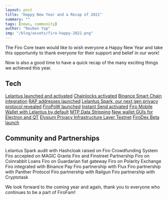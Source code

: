 ```yaml
---
layout: post
title: "Happy New Year and a Recap of 2021"
summary: ""
tags: [news, community]
author: "Reuben Yap"
img: "/blog/assets/firo-happy-2022.png"
---
```

The Firo Core team would like to wish everyone a Happy New Year and take this opportunity to thank everyone for their support and belief in our work!

Now is also a good time to have a quick recap of the many exciting things we achieved this year.

## Tech

[Lelantus launched and activated](https://firo.org/2021/01/15/lelantus-activated-mainnet.html)
[Chainlocks activated](https://firo.org/2021/01/28/chainlocks-activated-mainnet.html)
[Binance Smart Chain integration](https://firo.org/2021/04/01/firo-bsc-integration.html)
[RAP addresses launched](https://firo.org/2021/06/09/introducing-receiver-address-privacy-for-firo.html)
[Lelantus Spark, our next gen privacy protocol revealed](https://firo.org/2021/08/24/presenting-lelantus-spark.html)
[FiroPoW launched](https://firo.org/2021/10/01/firopow-and-instantsend-release.html)
[Instant Send activated](https://firo.org/2021/10/01/firopow-and-instantsend-release.html)
[Firo Mobile Wallet with Lelantus by default](https://firo.org/2021/12/16/firo-mobile-wallet-release-with-lelantus.html)
[MTP Data Stripping](https://firo.org/2021/12/19/mtp-stripping-live-on-firo.html)
[New wallet GUIs for Electron and QT](https://firo.org/2021/08/27/firo-client-release-210.html)
[Elysium Privacy Infrastructure Layer Testnet](https://firo.org/2021/12/22/elysium-testnet-and-gui.html)
[FiroDex Beta launch](https://github.com/firoorg/FiroDEX-Desktop)

## Community and Partnerships

Lelantus Spark audit with Hashcloak raised on Firo Crowdfunding System
Firo accepted on MAGIC Grants
Firo and Finstreet Partnership
Firo on Coinrabbit Loans
Firo on Guardarian fiat gateway
Firo on Polarity Exchange
Firo integrated with Binance Pay
Firo partnership with Flux
Firo partnership with Panther Protocol
Firo partnership with Railgun
Firo partnership with Cryptotask

We look forward to the coming year and again, thank you to everyone who continues to be a part of FiroFam!
